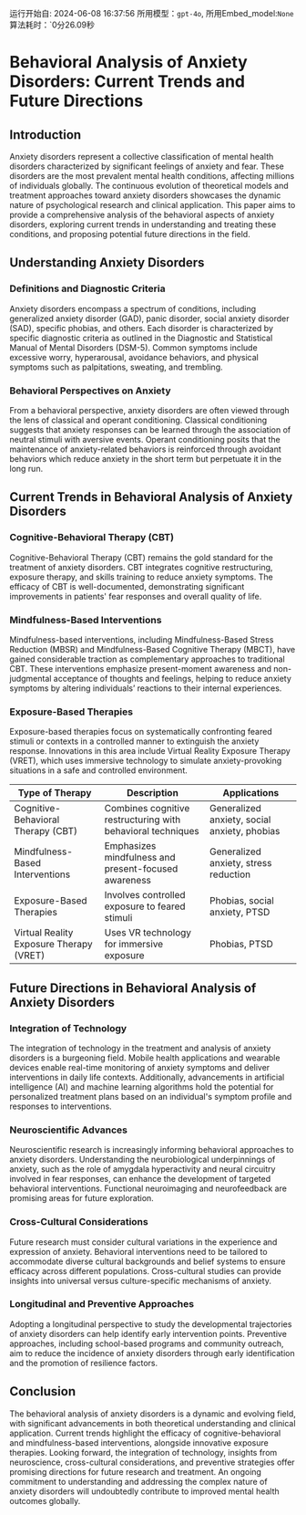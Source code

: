 运行开始自: 2024-06-08 16:37:56
所用模型：`gpt-4o`, 所用Embed_model:`None`
算法耗时：`0分26.09秒
# Behavioral Analysis of Anxiety Disorders: Current Trends and Future Directions

## Introduction

Anxiety disorders represent a collective classification of mental health disorders characterized by significant feelings of anxiety and fear. These disorders are the most prevalent mental health conditions, affecting millions of individuals globally. The continuous evolution of theoretical models and treatment approaches toward anxiety disorders showcases the dynamic nature of psychological research and clinical application. This paper aims to provide a comprehensive analysis of the behavioral aspects of anxiety disorders, exploring current trends in understanding and treating these conditions, and proposing potential future directions in the field.

## Understanding Anxiety Disorders

### Definitions and Diagnostic Criteria

Anxiety disorders encompass a spectrum of conditions, including generalized anxiety disorder (GAD), panic disorder, social anxiety disorder (SAD), specific phobias, and others. Each disorder is characterized by specific diagnostic criteria as outlined in the Diagnostic and Statistical Manual of Mental Disorders (DSM-5). Common symptoms include excessive worry, hyperarousal, avoidance behaviors, and physical symptoms such as palpitations, sweating, and trembling.

### Behavioral Perspectives on Anxiety

From a behavioral perspective, anxiety disorders are often viewed through the lens of classical and operant conditioning. Classical conditioning suggests that anxiety responses can be learned through the association of neutral stimuli with aversive events. Operant conditioning posits that the maintenance of anxiety-related behaviors is reinforced through avoidant behaviors which reduce anxiety in the short term but perpetuate it in the long run.

## Current Trends in Behavioral Analysis of Anxiety Disorders

### Cognitive-Behavioral Therapy (CBT)

Cognitive-Behavioral Therapy (CBT) remains the gold standard for the treatment of anxiety disorders. CBT integrates cognitive restructuring, exposure therapy, and skills training to reduce anxiety symptoms. The efficacy of CBT is well-documented, demonstrating significant improvements in patients' fear responses and overall quality of life.

### Mindfulness-Based Interventions

Mindfulness-based interventions, including Mindfulness-Based Stress Reduction (MBSR) and Mindfulness-Based Cognitive Therapy (MBCT), have gained considerable traction as complementary approaches to traditional CBT. These interventions emphasize present-moment awareness and non-judgmental acceptance of thoughts and feelings, helping to reduce anxiety symptoms by altering individuals’ reactions to their internal experiences.

### Exposure-Based Therapies

Exposure-based therapies focus on systematically confronting feared stimuli or contexts in a controlled manner to extinguish the anxiety response. Innovations in this area include Virtual Reality Exposure Therapy (VRET), which uses immersive technology to simulate anxiety-provoking situations in a safe and controlled environment.

| **Type of Therapy**                    | **Description**                                                                  | **Applications**                           |
|----------------------------------------|----------------------------------------------------------------------------------|--------------------------------------------|
| Cognitive-Behavioral Therapy (CBT)     | Combines cognitive restructuring with behavioral techniques                      | Generalized anxiety, social anxiety, phobias|
| Mindfulness-Based Interventions        | Emphasizes mindfulness and present-focused awareness                             | Generalized anxiety, stress reduction      |
| Exposure-Based Therapies               | Involves controlled exposure to feared stimuli                                   | Phobias, social anxiety, PTSD              |
| Virtual Reality Exposure Therapy (VRET)| Uses VR technology for immersive exposure                                       | Phobias, PTSD                              |

## Future Directions in Behavioral Analysis of Anxiety Disorders

### Integration of Technology

The integration of technology in the treatment and analysis of anxiety disorders is a burgeoning field. Mobile health applications and wearable devices enable real-time monitoring of anxiety symptoms and deliver interventions in daily life contexts. Additionally, advancements in artificial intelligence (AI) and machine learning algorithms hold the potential for personalized treatment plans based on an individual's symptom profile and responses to interventions.

### Neuroscientific Advances

Neuroscientific research is increasingly informing behavioral approaches to anxiety disorders. Understanding the neurobiological underpinnings of anxiety, such as the role of amygdala hyperactivity and neural circuitry involved in fear responses, can enhance the development of targeted behavioral interventions. Functional neuroimaging and neurofeedback are promising areas for future exploration.

### Cross-Cultural Considerations

Future research must consider cultural variations in the experience and expression of anxiety. Behavioral interventions need to be tailored to accommodate diverse cultural backgrounds and belief systems to ensure efficacy across different populations. Cross-cultural studies can provide insights into universal versus culture-specific mechanisms of anxiety.

### Longitudinal and Preventive Approaches

Adopting a longitudinal perspective to study the developmental trajectories of anxiety disorders can help identify early intervention points. Preventive approaches, including school-based programs and community outreach, aim to reduce the incidence of anxiety disorders through early identification and the promotion of resilience factors.

## Conclusion

The behavioral analysis of anxiety disorders is a dynamic and evolving field, with significant advancements in both theoretical understanding and clinical application. Current trends highlight the efficacy of cognitive-behavioral and mindfulness-based interventions, alongside innovative exposure therapies. Looking forward, the integration of technology, insights from neuroscience, cross-cultural considerations, and preventive strategies offer promising directions for future research and treatment. An ongoing commitment to understanding and addressing the complex nature of anxiety disorders will undoubtedly contribute to improved mental health outcomes globally.